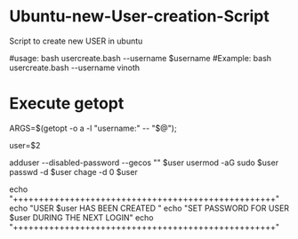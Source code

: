 # Ubuntu-new-User-creation-Script
Script to create new USER in ubuntu


#usage: bash usercreate.bash --username $username
#Example: bash usercreate.bash --username vinoth

# Execute getopt
ARGS=$(getopt -o a -l "username:" -- "$@");

user=$2

adduser --disabled-password --gecos "" $user
usermod -aG sudo $user
passwd -d $user
chage -d 0 $user

echo "+++++++++++++++++++++++++++++++++++++++++++++++++++"
echo "USER $user HAS BEEN CREATED "
echo "SET PASSWORD FOR USER $user DURING THE NEXT LOGIN"
echo "+++++++++++++++++++++++++++++++++++++++++++++++++++"
